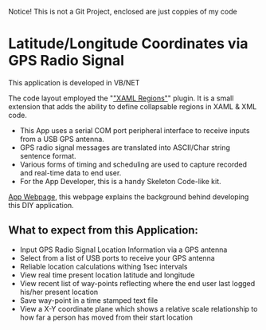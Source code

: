 Notice! This is not a Git Project, enclosed are just coppies of my code


# Latitude/Longitude Coordinates via GPS Radio Signal

This application is developed in VB/NET

The code layout employed the "["XAML Regions"](https://visualstudiogallery.msdn.microsoft.com/3c534623-bb05-417f-afc0-c9e26bf0e177
)" plugin. It is a small extension that adds the ability to define collapsable regions in XAML & XML code.

* This App uses a serial COM port peripheral interface to receive inputs from a USB GPS antenna.
* GPS radio signal messages are translated into ASCII/Char string sentence format.
* Various forms of timing and scheduling  are used to capture recorded and real-time data to end user.
* For the App Developer, this is a handy Skeleton Code-like kit.


[App Webpage](http://mezcel.wixsite.com/backyardgps), this webpage explains the background behind developing this DIY application.

## What to expect from this Application:

* Input GPS Radio Signal Location Information via a GPS antenna
* Select from a list of USB ports to receive your GPS antenna
* Reliable location calculations withing 1sec intervals
* View real time present location latitude and longitude
* View recent list of way-points reflecting where the end user last logged his/her present location
* Save way-point in a time stamped text file
* View a X-Y coordinate plane which shows a relative scale relationship to how far a person has moved from their start location
